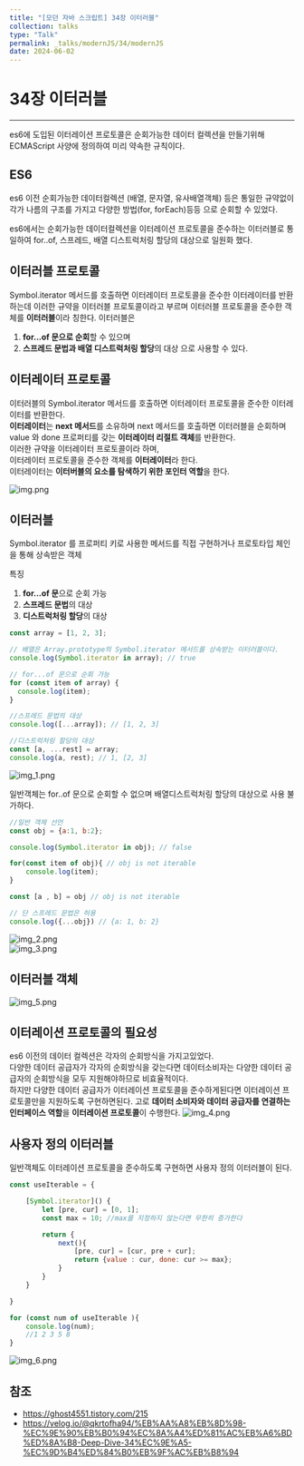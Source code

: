```yaml
---
title: "[모던 자바 스크립트] 34장 이터러블"
collection: talks
type: "Talk"
permalink: _talks/modernJS/34/modernJS
date: 2024-06-02
---
```


# 34장 이터러블

---

es6에 도입된 이터레이션 프로토콜은 순회가능한 데이터 컬렉션을 만들기위해 
ECMAScript 사양에 정의하여 미리 약속한 규칙이다.

## ES6
es6 이전 순회가능한 데이터컬렉션 (배열, 문자열, 유사배열객체) 등은 통일한 규약없이 각가 나름의 구조를 가지고 
다양한 방법(for, forEach)등등 으로 순회할 수 있었다.

es6에서는 순회가능한 데이터컬렉션을 이터레이션 프로토콜을 준수하는 이터러블로 통일하여 
for..of, 스프레드, 배열 디스트럭처링 할당의 대상으로 일원화 했다.

## 이터러블 프로토콜
Symbol.iterator 메서드를 호출하면 이터레이터 프로토콜을 준수한 이터레이터를 반환하는데
이러한 규약을 이터러블 프로토콜이라고 부르며 이터러블 프로토콜을 준수한 객체를 **이터러블**이라 칭한다.
이터러블은 
1. **for...of 문으로 순회**할 수 있으며 
2. **스프레드 문법과 배열 디스트럭처링 할당**의 대상
으로 사용할 수 있다.

## 이터레이터 프로토콜
이터러블의 Symbol.iterator 메서드를 호출하면 이터레이터 프로토콜을 준수한 이터레이터를 반환한다. <br> 
**이터레이터**는 
**next 메서드**를 소유하며 next 메서드를 호출하면 이터러블을 순회하며 value 와 done 프로퍼티를 갖는 **이터레이터 리절트 객체**를 반환한다. <br> 
이러한 규약을 이터레이터 프로토콜이라 하며, <br>
이터레이터 프로토콜을 준수한 객체를 **이터레이터**라 한다.  
이터레이터는 **이터버블의 요소를 탐색하기 위한 포인터 역할**을 한다.

![img.png](img.png)

## 이터러블
Symbol.iterator 를 프로퍼티 키로 사용한 메서드를 직접 구현하거나 프로토타입 체인을 통해 상속받은 객체 <br>

특징
1. **for...of 문**으로 순회 가능
2. **스프레드 문법**의 대상
3. **디스트럭처링 할당**의 대상

```javascript
const array = [1, 2, 3];

// 배열은 Array.prototype의 Symbol.iterator 메서드를 상속받는 이터러블이다.
console.log(Symbol.iterator in array); // true

// for...of 문으로 순회 가능
for (const item of array) {
  console.log(item);
}

//스프레드 문법의 대상
console.log([...array]); // [1, 2, 3]

//디스트럭처링 할당의 대상
const [a, ...rest] = array;
console.log(a, rest); // 1, [2, 3]
```
![img_1.png](img_1.png)

일반객체는 for..of 문으로 순회할 수 없으며 배열디스트럭처링 할당의 대상으로 사용 불가하다.

```javascript
//일반 객체 선언
const obj = {a:1, b:2};

console.log(Symbol.iterator in obj); // false

for(const item of obj){ // obj is not iterable
    console.log(item);
}

const [a , b] = obj // obj is not iterable

// 단 스프레드 문법은 허용
console.log({...obj}) // {a: 1, b: 2}
```
![img_2.png](img_2.png) <br>
![img_3.png](img_3.png)

## 이터러블 객체
![img_5.png](img_5.png)

## 이터레이션 프로토콜의 필요성
es6 이전의 데이터 컬렉션은 각자의 순회방식을 가지고있었다.
<br> 다양한 데이터 공급자가 각자의 순회방식을 갖는다면 데이터소비자는 다양한 데이터 공급자의 순회방식을 모두 지원해야하므로 비효율적이다.
<br> 하지만 다양한 데이터 공급자가 이터레이션 프로토콜을 준수하게된다면 이터레이션 프로토콜만을 지원하도록 구현하면된다.
고로 **데이터 소비자와 데이터 공급자를 연결하는 인터페이스 역할**을 **이터레이션 프로토콜**이 수행한다.
![img_4.png](img_4.png)

## 사용자 정의 이터러블
일반객체도 이터레이션 프로토콜을 준수하도록 구현하면 사용자 정의 이터러블이 된다.
```javascript
const useIterable = {

    [Symbol.iterator]() {
        let [pre, cur] = [0, 1];
        const max = 10; //max를 지정하지 않는다면 무한히 증가한다

        return {
            next(){
                [pre, cur] = [cur, pre + cur];
                return {value : cur, done: cur >= max};
            }
        }
    }

}

for (const num of useIterable ){
    console.log(num);
    //1 2 3 5 8
}
```
![img_6.png](img_6.png)

## 참조
- https://ghost4551.tistory.com/215
- https://velog.io/@qkrtofha94/%EB%AA%A8%EB%8D%98-%EC%9E%90%EB%B0%94%EC%8A%A4%ED%81%AC%EB%A6%BD%ED%8A%B8-Deep-Dive-34%EC%9E%A5-%EC%9D%B4%ED%84%B0%EB%9F%AC%EB%B8%94